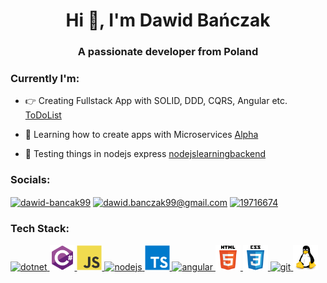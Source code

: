 <h1 align="center">Hi 👋, I'm Dawid Bańczak</h1>
<h3 align="center">A passionate developer from Poland</h3>
<h3> Currently I'm:</h3>

- :point_right: Creating Fullstack App with SOLID, DDD, CQRS, Angular etc. [ToDoList](https://github.com/plolon/ToDoList)

- :muscle: Learning how to create apps with Microservices [Alpha](https://github.com/plolon/alpha)

- :green_heart: Testing things in nodejs express [nodejslearningbackend](https://github.com/plolon/nodejslearningbackend)

<h3 align="left">Socials:</h3>
<p align="left">
<a href="https://linkedin.com/in/dawid-bancak99" target="blank"><img align="center" src="https://raw.githubusercontent.com/rahuldkjain/github-profile-readme-generator/master/src/images/icons/Social/linked-in-alt.svg" alt="dawid-bancak99" height="30" width="40" /></a>
<a href="mailto:dawid.banczak99@gmail.com" target="blank"><img align="center" src="https://upload.wikimedia.org/wikipedia/commons/thumb/7/7e/Gmail_icon_%282020%29.svg/2560px-Gmail_icon_%282020%29.svg.png" alt="dawid.banczak99@gmail.com" height="30" width="40" /></a>
<a href="https://stackoverflow.com/users/19716674" target="blank"><img align="center" src="https://raw.githubusercontent.com/rahuldkjain/github-profile-readme-generator/master/src/images/icons/Social/stack-overflow.svg" alt="19716674" height="30" width="40" /></a>
</p>

<h3 align="left">Tech Stack:</h3>
<p align="left"> 
<a href="https://dotnet.microsoft.com/" target="_blank" rel="noreferrer"> <img src="https://porozmawiajmyoit.pl/wp-content/uploads/2021/04/1200px-.NET_Logo.svg_.png" alt="dotnet" width="40" height="40"/> </a> 
<a href="https://www.w3schools.com/cs/" target="_blank" rel="noreferrer"> <img src="https://raw.githubusercontent.com/devicons/devicon/master/icons/csharp/csharp-original.svg" alt="csharp" width="40" height="40"/> </a> 
<a href="https://developer.mozilla.org/en-US/docs/Web/JavaScript" target="_blank" rel="noreferrer"> <img src="https://raw.githubusercontent.com/devicons/devicon/master/icons/javascript/javascript-original.svg" alt="javascript" width="40" height="40"/> </a> 
<a href="https://nodejs.org" target="_blank" rel="noreferrer"> <img src="https://miro.medium.com/max/640/0*vwwzh7hfQ_ZxQvFw.png" alt="nodejs" width="40" height="40"/> </a> 
<a href="https://www.typescriptlang.org/" target="_blank" rel="noreferrer"> <img src="https://raw.githubusercontent.com/devicons/devicon/master/icons/typescript/typescript-original.svg" alt="typescript" width="40" height="40"/> </a> 
<a href="https://angular.io" target="_blank" rel="noreferrer"> <img src="https://angular.io/assets/images/logos/angular/angular.svg" alt="angular" width="40" height="40"/> </a> 
<a href="https://www.w3.org/html/" target="_blank" rel="noreferrer"> <img src="https://raw.githubusercontent.com/devicons/devicon/master/icons/html5/html5-original-wordmark.svg" alt="html5" width="40" height="40"/> </a> 
<a href="https://www.w3schools.com/css/" target="_blank" rel="noreferrer"> <img src="https://raw.githubusercontent.com/devicons/devicon/master/icons/css3/css3-original-wordmark.svg" alt="css3" width="40" height="40"/> </a> 
<a href="https://git-scm.com/" target="_blank" rel="noreferrer"> <img src="https://www.vectorlogo.zone/logos/git-scm/git-scm-icon.svg" alt="git" width="40" height="40"/> </a> 
<a href="https://www.linux.org/" target="_blank" rel="noreferrer"> <img src="https://raw.githubusercontent.com/devicons/devicon/master/icons/linux/linux-original.svg" alt="linux" width="40" height="40"/> </a> 
</p>
